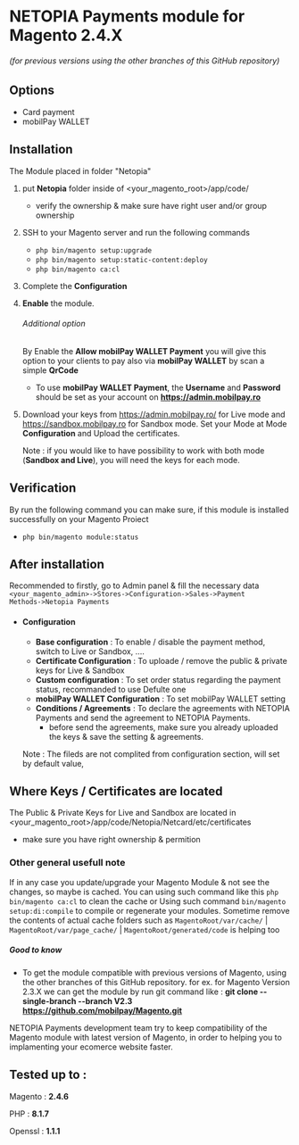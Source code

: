 # NETOPIA Payments module for Magento 2.4.X
###### (for previous versions using the other branches of this GitHub repository)

## Options
* Card payment
* mobilPay WALLET

## Installation
The Module placed in folder "Netopia"
1. put **Netopia** folder inside of <your_magento_root>/app/code/
    * verify the ownership & make sure have right user and/or group ownership
2. SSH to your Magento server and run the following commands
    * <code>php bin/magento setup:upgrade</code>
    * <code>php bin/magento setup:static-content:deploy</code>
    * <code>php bin/magento ca:cl</code>
3.  Complete the **Configuration**   
4.  **Enable** the module.
    ###### Additional option
    By Enable the **Allow mobilPay WALLET Payment** you will give this option to your clients to pay also via **mobilPay WALLET** by scan a simple **QrCode** 
    * To use **mobilPay WALLET Payment**, the **Username** and **Password** should be set as your account on **https://admin.mobilpay.ro**
5. Download your keys from https://admin.mobilpay.ro/ for Live mode and https://sandbox.mobilpay.ro for Sandbox mode.
   Set your Mode at Mode **Configuration** and  Upload the certificates.
   
   Note : if you would like to have possibility to work with both mode (**Sandbox and Live**), you will need the keys for each mode.


## Verification
By run the following command you can make sure, if this module is installed successfully on your Magento Proiect
* <code>php bin/magento module:status</code>

## After installation
Recommended to firstly, go to Admin panel & fill the necessary data
<code><your_magento_admin>->Stores->Configuration->Sales->Payment Methods->Netopia Payments</code>

* #### Configuration
    * **Base configuration** : To enable / disable the payment method, switch to Live or Sandbox, ....
    * **Certificate Configuration** : To uploade / remove the public & private keys for Live & Sandbox
    * **Custom configuration** : To set order status regarding the payment status, recommanded to use Defulte one 
    * **mobilPay WALLET Configuration** : To set mobilPay WALLET setting
    * **Conditions / Agreements** : To declare the agreements with NETOPIA Payments and send the agreement to NETOPIA Payments.
        * before send the agreements, make sure you already uploaded the keys & save the setting & agreements.
        
    Note : The fileds are not complited from configuration section, will set by default value, 

## Where Keys / Certificates are located
The Public & Private Keys for Live and Sandbox are located in <your_magento_root>/app/code/Netopia/Netcard/etc/certificates
* make sure you have right ownership & permition
### Other general usefull note
If in any case you update/upgrade your Magento Module & not see the changes, so maybe is cached.
You can using such command like this <code>php bin/magento ca:cl</code> to clean the cache or
Using such command <code>bin/magento setup:di:compile</code> to compile or regenerate your modules.
Sometime remove the contents of actual cache folders such as <code>MagentoRoot/var/cache/</code> | <code>MagentoRoot/var/page_cache/</code> | <code>MagentoRoot/generated/code</code> is helping too

##### Good to know
* To get the module compatible with previous versions of Magento, using the other branches of this GitHub repository. for ex. for Magento Version 2.3.X we can get the module by run git command like : **git clone --single-branch --branch V2.3 https://github.com/mobilpay/Magento.git**

NETOPIA Payments development team try to keep compatibility of the Magento module with latest version of Magento, in order to helping you to implamenting your ecomerce website faster.

## Tested up to : 
Magento : **2.4.6**

PHP : **8.1.7**

Openssl : **1.1.1**
